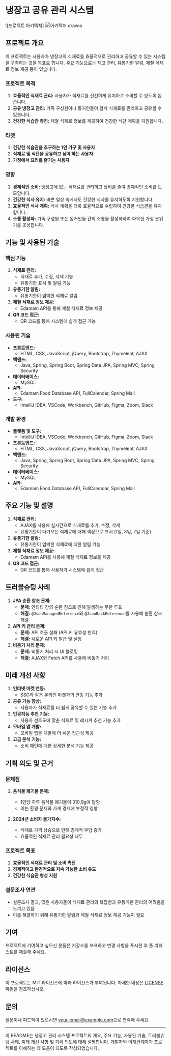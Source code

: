 # 냉장고 공유 관리 시스템

![프로젝트 아키텍처]
![아키텍처 drawio](https://github.com/heejin9/gulbihouse-project/assets/152829380/46dfce6c-7998-49b3-a89b-876df9879492)

## 프로젝트 개요
이 프로젝트는 사용자가 냉장고의 식재료를 효율적으로 관리하고 공유할 수 있는 시스템을 구축하는 것을 목표로 합니다. 주요 기능으로는 재고 관리, 유통기한 알림, 제철 식재료 정보 제공 등이 있습니다.

### 프로젝트 목적
1. **효율적인 식재료 관리:** 사용자가 식재료를 신선하게 유지하고 소비할 수 있도록 돕습니다.
2. **공유 냉장고 관리:** 가족 구성원이나 동거인들이 함께 식재료를 관리하고 공유할 수 있습니다.
3. **건강한 식습관 촉진:** 제철 식재료 정보를 제공하여 건강한 식단 계획을 지원합니다.

### 타겟
1. **건강한 식습관을 추구하는 1인 가구 및 사용자**
2. **식재료 및 식단을 공유하고 싶어 하는 사용자**
3. **가정에서 요리를 즐기는 사용자**

### 영향
1. **경제적인 소비:** 냉장고에 있는 식재료를 관리하고 낭비를 줄여 경제적인 소비를 도모합니다.
2. **건강한 식사 유지:** 바쁜 일상 속에서도 건강한 식사를 유지하도록 지원합니다.
3. **효율적인 식사 계획:** 식사 계획을 더욱 효율적으로 수립하여 건강한 식습관을 유지합니다.
4. **소통 활성화:** 가족 구성원 또는 동거인들 간의 소통을 활성화하여 화목한 가정 분위기를 조성합니다.

## 기능 및 사용된 기술

### 핵심 기능
1. **식재료 관리:**
   - 식재료 추가, 수정, 삭제 기능
   - 유통기한 표시 및 알림 기능
2. **유통기한 알림:**
   - 유통기한이 임박한 식재료 알림
3. **제철 식재료 정보 제공:**
   - Edamam API를 통해 제철 식재료 정보 제공
4. **QR 코드 접근:**
   - QR 코드를 통해 시스템에 쉽게 접근 가능

### 사용된 기술
- **프론트엔드:**
  - HTML, CSS, JavaScript, jQuery, Bootstrap, Thymeleaf, AJAX
- **백엔드:**
  - Java, Spring, Spring Boot, Spring Data JPA, Spring MVC, Spring Security
- **데이터베이스:**
  - MySQL
- **API:**
  - Edamam Food Database API, FullCalendar, Spring Mail
- **도구:**
  - IntelliJ IDEA, VSCode, Workbench, GitHub, Figma, Zoom, Slack

### 개발 환경
- **플랫폼 및 도구:**
  - IntelliJ IDEA, VSCode, Workbench, GitHub, Figma, Zoom, Slack
- **프론트엔드:**
  - HTML, CSS, JavaScript, jQuery, Bootstrap, Thymeleaf, AJAX
- **백엔드:**
  - Java, Spring, Spring Boot, Spring Data JPA, Spring MVC, Spring Security
- **데이터베이스:**
  - MySQL
- **API:**
  - Edamam Food Database API, FullCalendar, Spring Mail

## 주요 기능 및 설명
1. **식재료 관리:**
   - AJAX를 사용해 실시간으로 식재료를 추가, 수정, 삭제
   - 유통기한이 다가오는 식재료에 대해 색상으로 표시 (1일, 3일, 7일 기준)
2. **유통기한 알림:**
   - 유통기한이 임박한 식재료에 대한 알림 기능
3. **제철 식재료 정보 제공:**
   - Edamam API를 사용해 제철 식재료 정보를 제공
4. **QR 코드 접근:**
   - QR 코드를 통해 사용자가 시스템에 쉽게 접근

## 트러블슈팅 사례
1. **JPA 순환 참조 문제:**
   - **문제:** 엔티티 간의 순환 참조로 인해 발생하는 무한 루프
   - **해결:** `@JsonManagedReference`와 `@JsonBackReference`를 사용해 순환 참조 해결
2. **API 키 관리 문제:**
   - **문제:** API 호출 실패 (API 키 유효성 만료)
   - **해결:** 새로운 API 키 발급 및 설정
3. **비동기 처리 문제:**
   - **문제:** 비동기 처리 시 UI 블로킹
   - **해결:** AJAX와 Fetch API를 사용해 비동기 처리

## 미래 개선 사항
1. **인터넷 마켓 연동:**
   - SSG와 같은 온라인 마켓과의 연동 기능 추가
2. **공유 기능 향상:**
   - 사용자가 식재료를 더 쉽게 공유할 수 있는 기능 추가
3. **인공지능 추천 기능:**
   - 사용자 선호도에 맞춘 식재료 및 레시피 추천 기능 추가
4. **모바일 앱 개발:**
   - 모바일 앱을 개발해 더 쉬운 접근성 제공
5. **고급 분석 기능:**
   - 소비 패턴에 대한 상세한 분석 기능 제공

## 기획 의도 및 근거

### 문제점
1. **음식물 폐기물 문제:**
   - 1인당 하루 음식물 폐기물이 310.9g에 달함
   - 이는 환경 문제와 가계 경제에 부정적 영향

2. **2024년 소비자 물가지수:**
   - 식재료 가격 상승으로 인해 경제적 부담 증가
   - 효율적인 식재료 관리 필요성 대두

### 프로젝트 목표
1. **효율적인 식재료 관리 및 소비 촉진**
2. **경제적이고 환경적으로 지속 가능한 소비 유도**
3. **건강한 식습관 형성 지원**

### 설문조사 연관
- 설문조사 결과, 많은 사용자들이 식재료 관리의 복잡함과 유통기한 관리의 어려움을 느끼고 있음
- 이를 해결하기 위해 유통기한 알림과 제철 식재료 정보 제공 기능이 필요

## 기여
프로젝트에 기여하고 싶으신 분들은 저장소를 포크하고 변경 사항을 푸시한 후 풀 리퀘스트를 제출해 주세요.

## 라이선스
이 프로젝트는 MIT 라이선스에 따라 라이선스가 부여됩니다. 자세한 내용은 [LICENSE](LICENSE) 파일을 참조하십시오.

## 문의
질문이나 피드백이 있으시면 [your-email@example.com](mailto:your-email@example.com)으로 연락해 주세요.

---

이 README는 냉장고 관리 시스템 프로젝트의 개요, 주요 기능, 사용된 기술, 트러블슈팅 사례, 미래 개선 사항 및 기획 의도에 대해 설명합니다. 개발자와 이해관계자가 프로젝트를 이해하는 데 도움이 되도록 작성되었습니다.
